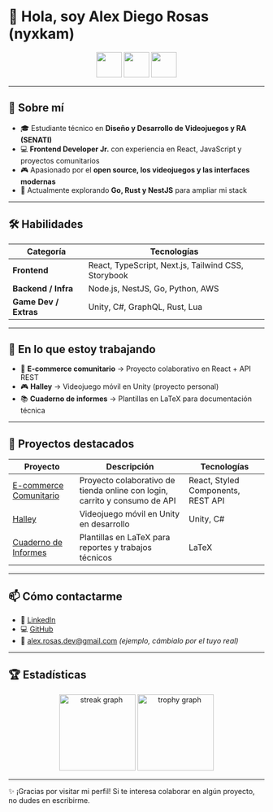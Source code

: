 # 👋 Hola, soy Alex Diego Rosas (nyxkam)

<div align="center">
  <img src="https://skillicons.dev/icons?i=ts,react,nextjs,tailwind,git,github" height="50" />
  <img src="https://skillicons.dev/icons?i=nodejs,nestjs,py,go,rust" height="50" />
  <img src="https://skillicons.dev/icons?i=unity,aws" height="50" />
</div>

---

## 👤 Sobre mí

- 🎓 Estudiante técnico en **Diseño y Desarrollo de Videojuegos y RA (SENATI)**  
- 💻 **Frontend Developer Jr.** con experiencia en React, JavaScript y proyectos comunitarios  
- 🎮 Apasionado por el **open source, los videojuegos y las interfaces modernas**  
- 🌱 Actualmente explorando **Go, Rust y NestJS** para ampliar mi stack  

---

## 🛠 Habilidades

| Categoría | Tecnologías |
|-----------|-------------|
| **Frontend** | React, TypeScript, Next.js, Tailwind CSS, Storybook |
| **Backend / Infra** | Node.js, NestJS, Go, Python, AWS |
| **Game Dev / Extras** | Unity, C#, GraphQL, Rust, Lua |

---

## 🔭 En lo que estoy trabajando

- 🛒 **E-commerce comunitario** → Proyecto colaborativo en React + API REST  
- 🎮 **Halley** → Videojuego móvil en Unity (proyecto personal)  
- 📚 **Cuaderno de informes** → Plantillas en LaTeX para documentación técnica  

---

## 📂 Proyectos destacados

| Proyecto | Descripción | Tecnologías |
|----------|-------------|-------------|
| [E-commerce Comunitario](https://github.com/nyxkam/ecommerce) | Proyecto colaborativo de tienda online con login, carrito y consumo de API | React, Styled Components, REST API |
| [Halley](https://github.com/nyxkam/halley) | Videojuego móvil en Unity en desarrollo | Unity, C# |
| [Cuaderno de Informes](https://github.com/nyxkam/cuaderno-informes) | Plantillas en LaTeX para reportes y trabajos técnicos | LaTeX |

---

## 📫 Cómo contactarme

- 🔗 [LinkedIn](https://www.linkedin.com/in/alex-diego-rosas-quispe-347b0029b)  
- 💻 [GitHub](https://github.com/nyxkam)  
- 📧 alex.rosas.dev@gmail.com *(ejemplo, cámbialo por el tuyo real)*  

---

## 🏆 Estadísticas

<div align="center">
  <img src="https://streak-stats.demolab.com?user=nyxkam&theme=dracula&hide_border=true" height="150" alt="streak graph" />
  <img src="https://github-profile-trophy.vercel.app?username=nyxkam&theme=dracula&margin-w=8&margin-h=8&no-bg=true&no-frame=true" height="150" alt="trophy graph" />
</div>

---

✨ ¡Gracias por visitar mi perfil! Si te interesa colaborar en algún proyecto, no dudes en escribirme.
